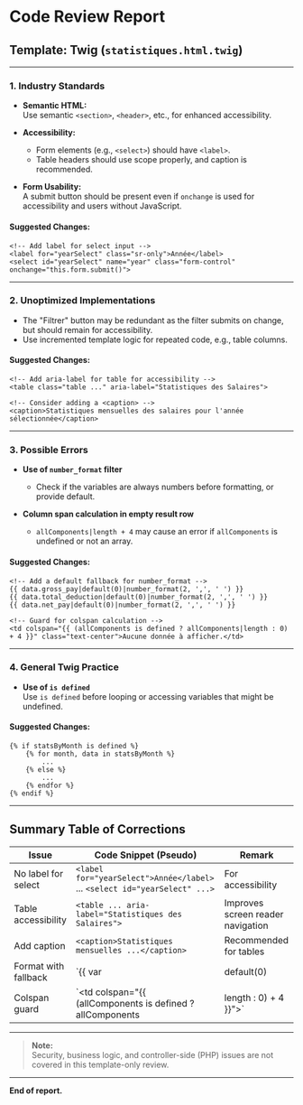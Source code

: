 # Code Review Report

## Template: Twig (`statistiques.html.twig`)

---

### 1. **Industry Standards**

- **Semantic HTML:**  
  Use semantic `<section>`, `<header>`, etc., for enhanced accessibility.

- **Accessibility:**  
  - Form elements (e.g., `<select>`) should have `<label>`.
  - Table headers should use scope properly, and caption is recommended.

- **Form Usability:**  
  A submit button should be present even if `onchange` is used for accessibility and users without JavaScript.

#### **Suggested Changes:**

```pseudo
<!-- Add label for select input -->
<label for="yearSelect" class="sr-only">Année</label>
<select id="yearSelect" name="year" class="form-control" onchange="this.form.submit()">
```
---

### 2. **Unoptimized Implementations**

- The "Filtrer" button may be redundant as the filter submits on change, but should remain for accessibility.
- Use incremented template logic for repeated code, e.g., table columns.

#### **Suggested Changes:**

```pseudo
<!-- Add aria-label for table for accessibility -->
<table class="table ..." aria-label="Statistiques des Salaires">

<!-- Consider adding a <caption> -->
<caption>Statistiques mensuelles des salaires pour l'année sélectionnée</caption>
```
---

### 3. **Possible Errors**

- **Use of `number_format` filter**  
  - Check if the variables are always numbers before formatting, or provide default.

- **Column span calculation in empty result row**  
  - `allComponents|length + 4` may cause an error if `allComponents` is undefined or not an array.

#### **Suggested Changes:**

```pseudo
<!-- Add a default fallback for number_format -->
{{ data.gross_pay|default(0)|number_format(2, ',', ' ') }}
{{ data.total_deduction|default(0)|number_format(2, ',', ' ') }}
{{ data.net_pay|default(0)|number_format(2, ',', ' ') }}

<!-- Guard for colspan calculation -->
<td colspan="{{ (allComponents is defined ? allComponents|length : 0) + 4 }}" class="text-center">Aucune donnée à afficher.</td>
```

---

### 4. **General Twig Practice**

- **Use of `is defined`**  
  Use `is defined` before looping or accessing variables that might be undefined.

#### **Suggested Changes:**

```pseudo
{% if statsByMonth is defined %}
    {% for month, data in statsByMonth %}
        ...
    {% else %}
        ...
    {% endfor %}
{% endif %}
```
---

## **Summary Table of Corrections**

| Issue                 | Code Snippet (Pseudo)                                              | Remark                           |
|-----------------------|--------------------------------------------------------------------|----------------------------------|
| No label for select   | `<label for="yearSelect">Année</label>` ... `<select id="yearSelect" ...>` | For accessibility               |
| Table accessibility   | `<table ... aria-label="Statistiques des Salaires">`               | Improves screen reader navigation |
| Add caption           | `<caption>Statistiques mensuelles ...</caption>`                   | Recommended for tables           |
| Format with fallback  | `{{ var|default(0)|number_format(2, ',', ' ') }}`                  | Prevents errors                  |
| Colspan guard         | `<td colspan="{{ (allComponents is defined ? allComponents|length : 0) + 4 }}">` | Prevents errors on undefined     |

---

> **Note:**  
> Security, business logic, and controller-side (PHP) issues are not covered in this template-only review.

---

**End of report.**
